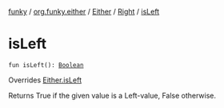 [funky](../../../index.md) / [org.funky.either](../../index.md) / [Either](../index.md) / [Right](index.md) / [isLeft](.)

# isLeft

`fun isLeft(): `[`Boolean`](https://kotlinlang.org/api/latest/jvm/stdlib/kotlin/-boolean/index.html)

Overrides [Either.isLeft](../is-left.md)

Returns True if the given value is a Left-value, False otherwise.

